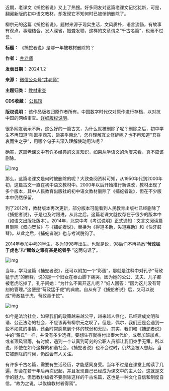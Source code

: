 近期，老课文《捕蛇者说》又上了热搜。好多网友对这篇老课文记忆犹新，可是，翻阅新版的初中语文教材，却发现它不知何时已被悄悄删除了。


柳宗元的这篇《捕蛇者说》，题材来源于现实生活，文风质朴，语言流畅，有故事有观点，事理结合，发人深省，振聋发聩，这样的文章谓之“千古名篇”，也毫不过誉。




**标题：** 《捕蛇者说》是哪一年被教材删除的？  

**作者：** [井老师](https://chinadigitaltimes.net/space/井老师)  

**发表日期：** 2024.1.2  

**来源：** [微信公众号“井老师”](https://web.archive.org/web/20240102151030/https://mp.weixin.qq.com/s/brcrVMry3yYTPp3ZtkFVJw)  

**主题归类：** [教材审查](https://chinadigitaltimes.net/space/教材审查)  

**CDS收藏：** [公民馆](https://chinadigitaltimes.net/space/%E5%85%AC%E6%B0%91%E9%A6%86)  

**版权说明：** 该作品版权归原作者所有。中国数字时代仅对原作进行存档，以对抗中国的网络审查。[详细版权说明](https://chinadigitaltimes.net/chinese/copyright)。


很多网友表示不解，这么好的一篇古文，为什么就被删除了呢？删除之后，初中学生不再知道“叫嚣乎西东，隳突乎南北”，怎样理解互文修辞呢？也不再知道“君将哀而生之乎”，用哪个句子去深入理解使动用法呢？


确实，这篇老课文中有许多经典的文言知识，如果从学语文的角度来看，真不应该删除。


![img](https://chinadigitaltimes.net/chinese/files/2024/01/post-703805-65942821af9ab.)


那么，这篇老课文是何时被删除的呢？大致查阅资料可知，从1950年代到2000年初，这篇古文一直在初中语文教材中。2000年以后开始推行新课改，教材出现了多个版本，其中人民教育出版社的初中语文教材删除了《捕蛇者说》，但在不少版本中仍然保留。


到了2012年，教材版本再次更新，部分版本可能看到人民教育出版社已经删除了《捕蛇者说》，于是也及时跟进，从此之后，这篇老课文就仅存在于很少的版本中（如语文出版社版本）。2014年，北京中考《考试说明》正式通知：文言文阅读篇目删除《叔向贺贫》与《捕蛇者说》，替换为《得道多助，失道寡助》和《伯牙鼓琴》。从此之后，《捕蛇者说》也与考试脱钩了。


2014年参加中考的学生，多为1998年出生。也就是说，98后们不再熟悉“**苛政猛于虎也**”和“**赋敛之毒有甚是蛇者乎** ”这两句话了。


![img](https://chinadigitaltimes.net/chinese/files/2024/01/post-703805-65942821d0937.)


当年，学习这篇《捕蛇者说》，还可以附加一个“彩蛋”，那就是注释中对孔子“苛政猛于虎”的解释，说的是一个妇女在泰山脚下痛哭，因为她的公公、丈夫、儿子都被老虎吃掉了，孔子问她：“为什么不离开这儿呢？”妇人回答：“因为这儿没有苛刻的管理。”这便是“苛政猛于虎”的典故。自从有了《捕蛇者说》后，又可以说成“苛政猛于虎，苛政毒于蛇”。


![img](https://chinadigitaltimes.net/chinese/files/2024/01/post-703805-65942821f136e.)


如今是法治社会，如果我们的政策越来越公平，越来越人性化，已经建成文明和谐、公正法治的社会，不应该再有柳宗元之叹了。但是，偶尔，我们还是会遇到一些不如意的事情，还会时常感觉到个体的软弱和无助。其实，我们和《捕蛇者说》中的“蒋氏”一样，并没有多少选择，要想生存就得付出很大代价，或者加班加点，或者顶风冒雨，有时候，遇到一个认真到苛刻的公职人员都让我们束手无策。所以说，即使在如今这样的和谐社会，《捕蛇者说》也不会过时，仍然会被人想起，当它被删除的时候，仍然会有人关注。


有许多千古名篇，需要有生活经历，才能感同身受。当年不过是在课堂上朗读了几遍，却会在若干年后再次记起，并且发现自己已经成为课文中的主人公。这就是文学的魅力。但愿教材编者不要删除这样的千古名篇，这也是一种文化自信和制度自信。“故为之说，以俟编教材者得焉”。

